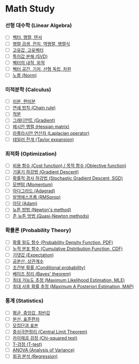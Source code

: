 # Math Study


### 선형 대수학 (Linear Algebra)

- [ ] [벡터, 행렬, 텐서]( )
- [ ] [행렬 곱셈, 전치, 역행렬, 행렬식]( )
- [ ] [고유값, 고유벡터]( )
- [ ] [특이값 분해 (SVD)]( )
- [ ] [벡터의 내적, 외적]( )
- [ ] [벡터 공간, 기저, 선형 독립, 차원]( )
- [ ] [노름 (Norm)]( )

### 미적분학 (Calculus)

- [ ] [미분, 편미분]( )
- [ ] [연쇄 법칙 (Chain rule)]( )
- [ ] [적분]( )
- [ ] [그래디언트 (Gradient)]( )
- [ ] [헤시안 행렬 (Hessian matrix)]( )
- [ ] [라플라시안 연산자 (Laplacian operator)]( )
- [ ] [테일러 전개 (Taylor expansion)]( )

### 최적화 (Optimization)
- [ ] [비용 함수 (Cost function) / 목적 함수 (Objective function)]( )
- [ ] [기울기 하강법 (Gradient Descent)]( )
- [ ] [확률적 경사 하강법 (Stochastic Gradient Descent, SGD)]( )
- [ ] [모멘텀 (Momentum)]( )
- [ ] [아다그라드 (Adagrad)]( )
- [ ] [알엠에스프롭 (RMSprop)]( )
- [ ] [아담 (Adam)]( )
- [ ] [뉴튼 방법 (Newton's method)]( )
- [ ] [준 뉴튼 방법 (Quasi-Newton methods)]( )

### 확률론 (Probability Theory)

- [ ] [확률 밀도 함수 (Probability Density Function, PDF)]( )
- [ ] [누적 분포 함수 (Cumulative Distribution Function, CDF)]( )
- [ ] [기댓값 (Expectation)]( )
- [ ] [공분산, 상관계수]( )
- [ ] [조건부 확률 (Conditional probability)]( )
- [ ] [베이즈 정리 (Bayes' theorem)]( )
- [ ] [최대 가능도 추정 (Maximum Likelihood Estimation, MLE)]( )
- [ ] [최대 사후 확률 추정 (Maximum A Posteriori Estimation, MAP)]()

### 통계 (Statistics)

- [ ] [평균, 중앙값, 최빈값]()
- [ ] [분산, 표준편차]()
- [ ] [모집단과 표본]()
- [ ] [중심극한정리 (Central Limit Theorem)]()
- [ ] [카이제곱 검정 (Chi-squared test)]()
- [ ] [T-검정 (T-test)]()
- [ ] [ANOVA (Analysis of Variance)]()
- [ ] [회귀 분석 (Regression)]()
